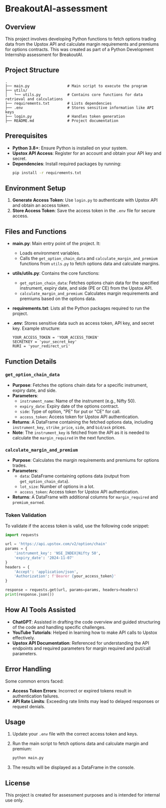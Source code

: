 # BreakoutAI-assessment

## Overview

This project involves developing Python functions to fetch options trading data from the Upstox API and calculate margin requirements and premiums for options contracts. This was created as part of a Python Development Internship assessment for BreakoutAI.

## Project Structure

```
.
├── main.py                 # Main script to execute the program
├── utils/
│   └── utils.py            # Contains core functions for data retrieval and calculations
├── requirements.txt        # Lists dependencies
├── .env                    # Stores sensitive information like API keys
├── login.py                # Handles token generation
├── README.md               # Project documentation
```

## Prerequisites

- **Python 3.8+**: Ensure Python is installed on your system.
- **Upstox API Access**: Register for an account and obtain your API key and secret.
- **Dependencies**: Install required packages by running:
  ```bash
  pip install -r requirements.txt
  ```

## Environment Setup

1. **Generate Access Token**: Use `login.py` to authenticate with Upstox API and obtain an access token.
2. **Store Access Token**: Save the access token in the `.env` file for secure access.

## Files and Functions

- **main.py**: Main entry point of the project. It:
  - Loads environment variables.
  - Calls the `get_option_chain_data` and `calculate_margin_and_premium` functions from `utils.py` to fetch options data and calculate margins.
  
- **utils/utils.py**: Contains the core functions:
  - `get_option_chain_data`: Fetches options chain data for the specified instrument, expiry date, and side (PE or CE) from the Upstox API.
  - `calculate_margin_and_premium`: Calculates margin requirements and premiums based on the options data.
  
- **requirements.txt**: Lists all the Python packages required to run the project.
- **.env**: Stores sensitive data such as access token, API key, and secret key. Example structure:
  ```plaintext
  YOUR_ACCESS_TOKEN = 'YOUR_ACCESS_TOKEN'
  SECRETKEY = 'your_secret_key'
  RURI = 'your_redirect_uri'
  ```

## Function Details

### `get_option_chain_data`
- **Purpose**: Fetches the options chain data for a specific instrument, expiry date, and side.
- **Parameters**:
  - `instrument_name`: Name of the instrument (e.g., Nifty 50).
  - `expiry_date`: Expiry date of the options contract.
  - `side`: Type of option, "PE" for put or "CE" for call.
  - `access_token`: Access token for Upstox API authentication.
- **Returns**: A DataFrame containing the fetched options data, including `instrument_key`, `strike_price`, `side`, and `bid/ask` prices.
- **Note**: The `instrument_key` is fetched from the API as it is needed to calculate the `margin_required` in the next function.

### `calculate_margin_and_premium`
- **Purpose**: Calculates the margin requirements and premiums for options trades.
- **Parameters**:
  - `data`: DataFrame containing options data (output from `get_option_chain_data`).
  - `lot_size`: Number of options in a lot.
  - `access_token`: Access token for Upstox API authentication.
- **Returns**: A DataFrame with additional columns for `margin_required` and `premium_earned`.

### Token Validation

To validate if the access token is valid, use the following code snippet:

```python
import requests

url = 'https://api.upstox.com/v2/option/chain'
params = {
    'instrument_key': 'NSE_INDEX|Nifty 50',
    'expiry_date': '2024-11-07'
}
headers = {
    'Accept': 'application/json',
    'Authorization': f'Bearer {your_access_token}'
}

response = requests.get(url, params=params, headers=headers)
print(response.json())
```

## How AI Tools Assisted

- **ChatGPT**: Assisted in drafting the code overview and guided structuring of the code and handling specific challenges.
- **YouTube Tutorials**: Helped in learning how to make API calls to Upstox effectively.
- **Upstox API Documentation**: Referenced for understanding the API endpoints and required parameters for margin required and put/call parameters.

## Error Handling

Some common errors faced:
- **Access Token Errors**: Incorrect or expired tokens result in authentication failures.
- **API Rate Limits**: Exceeding rate limits may lead to delayed responses or request denials.

## Usage

1. Update your `.env` file with the correct access token and keys.
2. Run the main script to fetch options data and calculate margin and premium:
   ```bash
   python main.py
   ```

3. The results will be displayed as a DataFrame in the console.

## License

This project is created for assessment purposes and is intended for internal use only.

